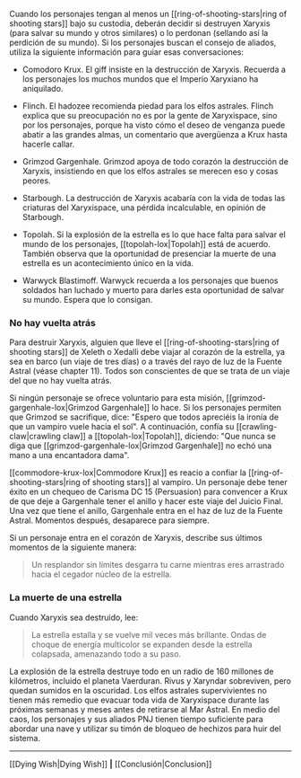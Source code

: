 Cuando los personajes tengan al menos un [[ring-of-shooting-stars|ring of shooting stars]] bajo su custodia, deberán decidir si destruyen Xaryxis (para salvar su mundo y otros similares) o lo perdonan (sellando así la perdición de su mundo). Si los personajes buscan el consejo de aliados, utiliza la siguiente información para guiar esas conversaciones:

  * Comodoro Krux. El giff insiste en la destrucción de Xaryxis. Recuerda a los personajes los muchos mundos que el Imperio Xaryxiano ha aniquilado.

  * Flinch. El hadozee recomienda piedad para los elfos astrales. Flinch explica que su preocupación no es por la gente de Xaryxispace, sino por los personajes, porque ha visto cómo el deseo de venganza puede abatir a las grandes almas, un comentario que avergüenza a Krux hasta hacerle callar.

  * Grimzod Gargenhale. Grimzod apoya de todo corazón la destrucción de Xaryxis, insistiendo en que los elfos astrales se merecen eso y cosas peores.

  * Starbough. La destrucción de Xaryxis acabaría con la vida de todas las criaturas del Xaryxispace, una pérdida incalculable, en opinión de Starbough.

  * Topolah. Si la explosión de la estrella es lo que hace falta para salvar el mundo de los personajes, [[topolah-lox|Topolah]] está de acuerdo. También observa que la oportunidad de presenciar la muerte de una estrella es un acontecimiento único en la vida.

  * Warwyck Blastimoff. Warwyck recuerda a los personajes que buenos soldados han luchado y muerto para darles esta oportunidad de salvar su mundo. Espera que lo consigan.

### No hay vuelta atrás

Para destruir Xaryxis, alguien que lleve el [[ring-of-shooting-stars|ring of shooting stars]] de Xeleth o Xedalli debe viajar al corazón de la estrella, ya sea en barco (un viaje de tres días) o a través del rayo de luz de la Fuente Astral (véase chapter 11). Todos son conscientes de que se trata de un viaje del que no hay vuelta atrás.

Si ningún personaje se ofrece voluntario para esta misión, [[grimzod-gargenhale-lox|Grimzod Gargenhale]] lo hace. Si los personajes permiten que Grimzod se sacrifique, dice: "Espero que todos apreciéis la ironía de que un vampiro vuele hacia el sol". A continuación, confía su [[crawling-claw|crawling claw]] a [[topolah-lox|Topolah]], diciendo: "Que nunca se diga que [[grimzod-gargenhale-lox|Grimzod Gargenhale]] no echó una mano a una encantadora dama".

[[commodore-krux-lox|Commodore Krux]] es reacio a confiar la [[ring-of-shooting-stars|ring of shooting stars]] al vampiro. Un personaje debe tener éxito en un chequeo de Carisma DC 15 (Persuasion) para convencer a Krux de que deje a Gargenhale tener el anillo y hacer este viaje del Juicio Final. Una vez que tiene el anillo, Gargenhale entra en el haz de luz de la Fuente Astral. Momentos después, desaparece para siempre.

Si un personaje entra en el corazón de Xaryxis, describe sus últimos momentos de la siguiente manera:

> Un resplandor sin límites desgarra tu carne mientras eres arrastrado hacia el cegador núcleo de la estrella.

### La muerte de una estrella

Cuando Xaryxis sea destruido, lee:

> La estrella estalla y se vuelve mil veces más brillante. Ondas de choque de energía multicolor se expanden desde la estrella colapsada, amenazando todo a su paso.

La explosión de la estrella destruye todo en un radio de 160 millones de kilómetros, incluido el planeta Vaerduran. Rivus y Xaryndar sobreviven, pero quedan sumidos en la oscuridad. Los elfos astrales supervivientes no tienen más remedio que evacuar toda vida de Xaryxispace durante las próximas semanas y meses antes de retirarse al Mar Astral. En medio del caos, los personajes y sus aliados PNJ tienen tiempo suficiente para abordar una nave y utilizar su timón de bloqueo de hechizos para huir del sistema.  

* * *

[[Dying Wish|Dying Wish]] **|** [[Conclusión|Conclusion]]

